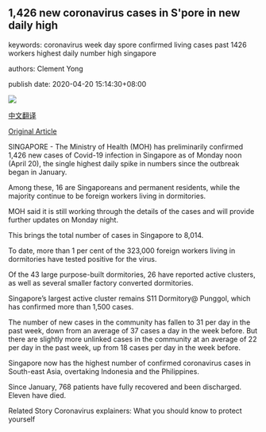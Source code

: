 ## 1,426 new coronavirus cases in S'pore in new daily high

keywords: coronavirus week day spore confirmed living cases past 1426 workers highest daily number high singapore

authors: Clement Yong

publish date: 2020-04-20 15:14:30+08:00

![](https://www.straitstimes.com/sites/default/files/styles/x_large/public/articles/2020/04/20/s11seletar-st_photo_desmond_wee-34097255.jpg?itok=E1J2qN3a)

[中文翻译](1%2C426%20new%20coronavirus%20cases%20in%20S%27pore%20in%20new%20daily%20high_zh.md)

[Original Article](https://www.straitstimes.com/singapore/1426-new-coronavirus-cases-in-spore-in-new-daily-high)

SINGAPORE - The Ministry of Health (MOH) has preliminarily confirmed 1,426 new cases of Covid-19 infection in Singapore as of Monday noon (April 20), the single highest daily spike in numbers since the outbreak began in January.

Among these, 16 are Singaporeans and permanent residents, while the majority continue to be foreign workers living in dormitories.

MOH said it is still working through the details of the cases and will provide further updates on Monday night.

This brings the total number of cases in Singapore to 8,014.

To date, more than 1 per cent of the 323,000 foreign workers living in dormitories have tested positive for the virus.

Of the 43 large purpose-built dormitories, 26 have reported active clusters, as well as several smaller factory converted dormitories.

Singapore’s largest active cluster remains S11 Dormitory@ Punggol, which has confirmed more than 1,500 cases.

The number of new cases in the community has fallen to 31 per day in the past week, down from an average of 37 cases a day in the week before. But there are slightly more unlinked cases in the community at an average of 22 per day in the past week, up from 18 cases per day in the week before.

Singapore now has the highest number of confirmed coronavirus cases in South-east Asia, overtaking Indonesia and the Philippines.

Since January, 768 patients have fully recovered and been discharged. Eleven have died.

Related Story Coronavirus explainers: What you should know to protect yourself